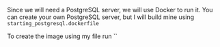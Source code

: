 Since we will need a PostgreSQL server, we will use Docker to run it. You can create your own PostgreSQL server, but I will build mine using `starting_postgresql.dockerfile` 

To create the image using my file run
``

